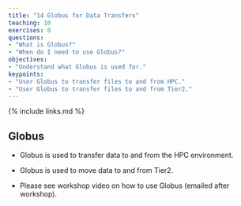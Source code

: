 ```yaml
---
title: "14 Globus for Data Transfers"
teaching: 10
exercises: 0
questions:
- "What is Globus?"
- "When do I need to use Globus?"
objectives:
- "Understand what Globus is used for."
keypoints:
- "User Globus to transfer files to and from HPC."
- "User Globus to transfer files to and from Tier2."
---
```


{% include links.md %}

## Globus

- Globus is used to transfer data to and from the HPC environment.

- Globus is used to move data to and from Tier2. 

- Please see workshop video on how to use Globus (emailed after workshop).